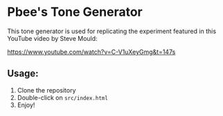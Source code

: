 # Pbee's Tone Generator

This tone generator is used for replicating the experiment featured in this YouTube video by Steve Mould:

https://www.youtube.com/watch?v=C-V1uXeyGmg&t=147s

## Usage:

1. Clone the repository
2. Double-click on `src/index.html`
3. Enjoy!

